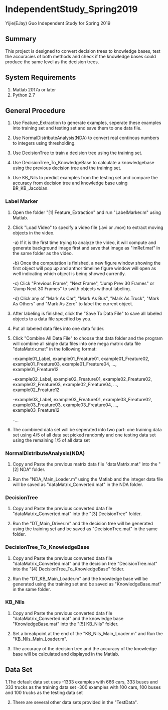 # IndependentStudy_Spring2019
Yijie(EJay) Guo Independent Study for Spring 2019

## Summary
This project is designed to convert decision trees to knowledge bases, test the accuracies of both methods and check if the knowledge bases could produce the same level as the decision trees.

## System Requirements
1. Matlab 2017a or later
2. Python 2.7

## General Procedure

1. Use Feature_Extraction to generate examples, seperate these examples into training set and testing set and save them to one data file.

2. Use NormalDistributeAnalysis(NDA) to convert real continous numbers to integers using thresholding.

3. Use DecisionTree to train a decision tree using the training set.

4. Use DecisionTree_To_KnowledgeBase to calculate a knowledgebase using the previous decision tree and the training set.

5. Use KB_Nils to predict examples from the testing set and compare the accuracy from decision tree and knowledge base using BR_KB_Jacobian.

### Label Marker
1. Open the folder "[1] Feature_Extraction" and run "LabelMarker.m" using Matlab.

2. Click "Load Video" to specify a video file (.avi or .mov) to extract moving objects in the video.

    -a) If it is the first time trying to analyze the video, it will compute and generate background image first and save that image as 
    "imRef.mat" in the same folder as the video.
    
    -b) Once the computation is finished, a new figure window showing the first object will pop up and anthor timeline figure window will
    open as well indicating which object is being showed currently.
    
    -c) Click "Previous Frame", "Next Frame", "Jump Prev 30 Frames" or "Jump Next 30 Frames" to swith objects without labeling.
    
    -d) Click any of "Mark As Car", "Mark As Bus", "Mark As Truck", "Mark As Others" and "Mark As Zero" to label the current object.
    
3. After labeling is finished, click the "Save To Data File" to save all labeled objects to a data file specified by you.

4. Put all labeled data files into one data folder.

5. Click "Combine All Data File" to choose that data folder and the program will combine all single data files into one mega matrix data file "dataMatrix.mat" in the following format:

    -example01_Label, example01_Freature01, example01_Freature02, example01_Freature03, example01_Freature04, ..., example01_Freature12 
    
    -example02_Label, example02_Freature01, example02_Freature02, example02_Freature03, example02_Freature04, ..., example02_Freature12 
    
    -example03_Label, example03_Freature01, example03_Freature02, example03_Freature03, example03_Freature04, ..., example03_Freature12
    
    -...

6. The combined data set will be seperated into two part: one training data set using 4/5 of all data set picked randomly and one testing data set using the remaining 1/5 of all data set
    
### NormalDistributeAnalysis(NDA)
1. Copy and Paste the previous matrix data file "dataMatrix.mat" into the "[2] NDA" folder.

2. Run the "NDA_Main_Loader.m" using the Matlab and the integer data file will be saved as "dataMatrix_Converted.mat" in the NDA folder.

### DecisionTree
1. Copy and Paste the previous converted data file "dataMatrix_Converted.mat" into the "[3] DecisionTree" folder.

2. Run the "DT_Main_Driver.m" and the decision tree will be generated using the training set and be saved as "DecisionTree.mat" in the same folder.

### DecisionTree_To_KnowledgeBase
1. Copy and Paste the previous converted data file "dataMatrix_Converted.mat" and the decision tree "DecisionTree.mat" into the "[4] DecisionTree_To_KnowledgeBase" folder.

2. Run the "DT_KB_Main_Loader.m" and the knowledge base will be generated using the training set and be saved as "KnowledgeBase.mat" in the same folder.

### KB_Nils
1. Copy and Paste the previous converted data file "dataMatrix_Converted.mat" and the knowledge base "KnowledgeBase.mat" into the "[5] KB_Nils" folder.

2. Set a breakpoint at the end of the "KB_Nils_Main_Loader.m" and Run the "KB_Nils_Main_Loader.m". 

3. The accuracy of the decision tree and the accuracy of the knowledge base will be calculated and displayed in the Matlab.

## Data Set

1.The default data set uses 
-1333 examples with 666 cars, 333 buses and 333 trucks as the training data set
-300 examples with 100 cars, 100 buses and 100 trucks as the testing data set

2. There are several other data sets provided in the "TestData".
